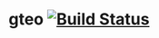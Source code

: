 # gteo  [![Build Status](https://travis-ci.com/gorkarevilla/gteo.svg?branch=master)](https://travis-ci.com/gorkarevilla/gteo)
